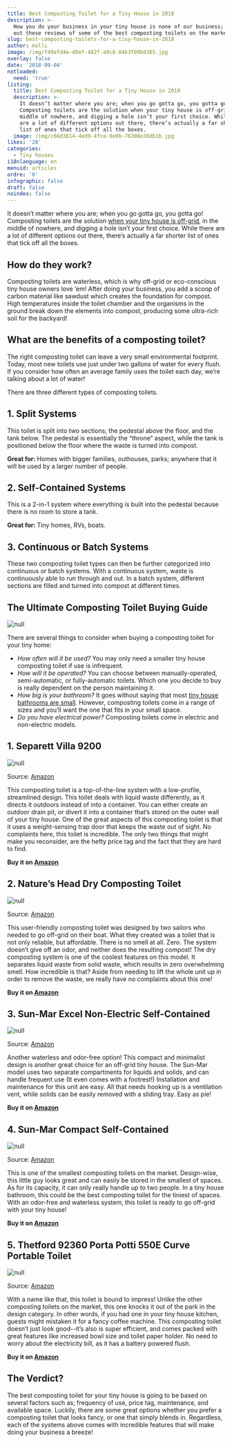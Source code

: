 ```yaml
---
title: Best Composting Toilet for a Tiny House in 2018
description: >-
  How you do your business in your tiny house is none of our business; but check
  out these reviews of some of the best composting toilets on the market. 
slug: best-composting-toilets-for-a-tiny-house-in-2018
author: molli
image: /img/f49efd4e-d0ef-482f-a9c8-84b3f09bd365.jpg
overlay: false
date: '2018-09-04'
notloaded:
  need: 'true'
listing:
  title: Best Composting Toilet for a Tiny House in 2018
  description: >-
    It doesn’t matter where you are; when you go gotta go, you gotta go!
    Composting toilets are the solution when your tiny house is off-grid, in the
    middle of nowhere, and digging a hole isn’t your first choice. While there
    are a lot of different options out there, there’s actually a far shorter
    list of ones that tick off all the boxes. 
  image: /img/c66d3614-4ed9-4fce-9e9b-76308e38db1b.jpg
likes: '28'
categories:
  - Tiny houses
i18nlanguage: en
menuid: articles
ordre: '0'
infographic: false
draft: false
noindex: false
---
```

It doesn’t matter where you are; when you go gotta go, you gotta go! Composting toilets are the solution [when your tiny house is off-grid](https://www.tinysociety.co/articles/off-grid-living-in-a-tiny-house/), in the middle of nowhere, and digging a hole isn’t your first choice. While there are a lot of different options out there, there’s actually a far shorter list of ones that tick off all the boxes. 

## How do they work?

Composting toilets are waterless, which is why off-grid or eco-conscious tiny house owners love ‘em! After doing your business, you add a scoop of carbon material like sawdust which creates the foundation for compost. High temperatures inside the toilet chamber and the organisms in the ground break down the elements into compost, producing some ultra-rich soil for the backyard!

## What are the benefits of a composting toilet?

The right composting toilet can leave a very small environmental footprint. Today, most new toilets use just under two gallons of water for every flush. If you consider how often an average family uses the toilet each day, we’re talking about a lot of water! 

There are three different types of composting toilets.

## 1. Split Systems

This toilet is split into two sections; the pedestal above the floor, and the tank below. The pedestal is essentially the “throne” aspect, while the tank is positioned below the floor where the waste is turned into compost. 

**Great for:** Homes with bigger families, outhouses, parks; anywhere that it will be used by a larger number of people. 

## 2. Self-Contained Systems

This is a 2-in-1 system where everything is built into the pedestal because there is no room to store a tank.

**Great for:** Tiny homes, RVs, boats.

## 3. Continuous or Batch Systems

These two composting toilet types can then be further categorized into continuous or batch systems. With a continuous system, waste is continuously able to run through and out. In a batch system, different sections are filled and turned into compost at different times. 

## The Ultimate Composting Toilet Buying Guide

![null](/img/screen-shot-2018-09-04-at-13.33.30.png)

There are several things to consider when buying a composting toilet for your tiny home:

* _How often will it be used?_ You may only need a smaller tiny house composting toilet if use is infrequent.
* _How will it be operated?_ You can choose between manually-operated, semi-automatic, or fully-automatic toilets. Which one you decide to buy is really dependent on the person maintaining it. 
* _How big is your bathroom?_ It goes without saying that most [tiny house bathrooms are small](https://www.tinysociety.co/articles/10-creative-ideas-for-your-tiny-house-bathroom/). However, composting toilets come in a range of sizes and you’ll want the one that fits in your small space.
* _Do you have electrical power?_ Composting toilets come in electric and non-electric models.

## 1. Separett Villa 9200

![null](/img/screen-shot-2018-09-04-at-13.44.45.png)

<span class="figcaption">Source: [Amazon](https://www.amazon.com/Separett-Villa-9200-AC/dp/B01N8QFWWV?tag=homeworthylist-20)</span>

This composting toilet is a top-of-the-line system with a low-profile, streamlined design. This toilet deals with liquid waste differently, as it directs it outdoors instead of into a container. You can either create an outdoor drain pit, or divert it into a container that’s stored on the outer wall of your tiny house. One of the great aspects of this composting toilet is that it uses a weight-sensing trap door that keeps the waste out of sight. No complaints here, this toilet is incredible. The only two things that might make you reconsider, are the hefty price tag and the fact that they are hard to find.

**Buy it on [Amazon](https://www.amazon.com/Separett-Villa-9200-AC/dp/B01N8QFWWV?tag=homeworthylist-20)**

## 2. Nature’s Head Dry Composting Toilet

![null](/img/screen-shot-2018-09-04-at-13.47.45.png)

<span class="figcaption">Source: [Amazon](https://www.amazon.com/Natures-Head-Composting-Toilet-Standard/dp/B003EX7LV6?tag=homeworthylist-20)</span>

This user-friendly composting toilet was designed by two sailors who needed to go off-grid on their boat. What they created was a toilet that is not only reliable, but affordable. There is no smell at all. Zero. The system doesn’t give off an odor, and neither does the resulting compost! The dry composting system is one of the coolest features on this model. It separates liquid waste from solid waste, which results in zero overwhelming smell. How incredible is that? Aside from needing to lift the whole unit up in order to remove the waste, we really have no complaints about this one! 

**Buy it on [Amazon](https://www.amazon.com/Natures-Head-Composting-Toilet-Standard/dp/B003EX7LV6?tag=homeworthylist-20)**

## 3. Sun-Mar Excel Non-Electric Self-Contained

![null](/img/screen-shot-2018-09-04-at-13.52.13.png)

<span class="figcaption">Source: [Amazon](https://www.amazon.com/Sun-Mar-Non-Electric-Self-Contained-Composting-Excel-NE/dp/B001CFQFL0)</span>

Another waterless and odor-free option! This compact and minimalist design is another great choice for an off-grid tiny house. The Sun-Mar model uses two separate compartments for liquids and solids, and can handle frequent use (It even comes with a footrest!) Installation and maintenance for this unit are easy. All that needs hooking up is a ventilation vent, while solids can be easily removed with a sliding tray. Easy as pie!

**Buy it on [Amazon](https://www.amazon.com/Sun-Mar-Non-Electric-Self-Contained-Composting-Excel-NE/dp/B001CFQFL0)** 

## 4. Sun-Mar Compact Self-Contained

![null](/img/screen-shot-2018-09-04-at-13.56.24.png)

<span class="figcaption">Source: [Amazon](https://www.amazon.com/Sun-Mar-Compact-Self-Contained-Composting-Toilet/dp/B001CFMUCS/ref=as_li_ss_tl?_encoding=UTF8&pd_rd_i=B001CFMUCS&pd_rd_r=9BFA825X7VJP1JH6YESB&pd_rd_w=Fu6tG&pd_rd_wg=FlknH&psc=1&refRID=9BFA825X7VJP1JH6YESB&linkCode=ll1&tag=tinyhousehugeideas-20&linkId=2991a20718b4ee1241461e86e2136523)</span>

This is one of the smallest composting toilets on the market. Design-wise, this little guy looks great and can easily be stored in the smallest of spaces. As for its capacity, it can only really handle up to two people. In a tiny house bathroom, this could be the best composting toilet for the tiniest of spaces. With an odor-free and waterless system, this toilet is ready to go off-grid with your tiny house!

**Buy it on [Amazon](https://www.amazon.com/Sun-Mar-Compact-Self-Contained-Composting-Toilet/dp/B001CFMUCS/ref=as_li_ss_tl?_encoding=UTF8&pd_rd_i=B001CFMUCS&pd_rd_r=9BFA825X7VJP1JH6YESB&pd_rd_w=Fu6tG&pd_rd_wg=FlknH&psc=1&refRID=9BFA825X7VJP1JH6YESB&linkCode=ll1&tag=tinyhousehugeideas-20&linkId=2991a20718b4ee1241461e86e2136523)**

## 5. Thetford 92360 Porta Potti 550E Curve Portable Toilet

![null](/img/screen-shot-2018-09-04-at-13.57.59.png)

<span class="figcaption">Source: [Amazon](https://www.amazon.com/Thetford-92360-Porta-Portable-Toilet/dp/B006WPQNB2/ref=as_li_ss_tl?ie=UTF8&linkCode=sl1&tag=toiletlink-20&linkId=679703ae46b710a7cb0982100e155561&linkCode=w61&imprToken=BgCve2OzZUpu5tilGopgmQ&slotNum=2)</span>

With a name like that, this toilet is bound to impress! Unlike the other composting toilets on the market, this one knocks it out of the park in the design category. In other words, if you had one in your tiny house kitchen, guests might mistaken it for a fancy coffee machine. This composting toilet doesn’t just look good--it’s also is super efficient, and comes packed with great features like increased bowl size and toilet paper holder. No need to worry about the electricity bill, as it has a battery powered flush. 

**Buy it on [Amazon](https://www.amazon.com/Thetford-92360-Porta-Portable-Toilet/dp/B006WPQNB2/ref=as_li_ss_tl?ie=UTF8&linkCode=sl1&tag=toiletlink-20&linkId=679703ae46b710a7cb0982100e155561&linkCode=w61&imprToken=BgCve2OzZUpu5tilGopgmQ&slotNum=2)**

## The Verdict?

The best composting toilet for your tiny house is going to be based on several factors such as; frequency of use, price tag, maintenance, and available space. Luckily, there are some great options whether you prefer a composting toilet that looks fancy, or one that simply blends in. Regardless, each of the systems above comes with incredible features that will make doing your business a breeze!
